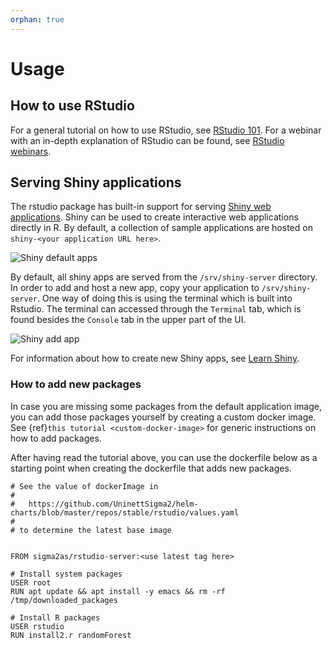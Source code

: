 ```yaml
---
orphan: true
---
```


# Usage

## How to use RStudio
For a general tutorial on how to use RStudio,
see [RStudio 101](https://dss.princeton.edu/training/RStudio101.pdf).
For a webinar with an in-depth explanation of RStudio can be found, see
[RStudio webinars](https://www.rstudio.com/collections/rstudio-essentials/).

## Serving Shiny applications
The rstudio package has built-in support for serving [Shiny web applications](https://shiny.rstudio.com/).
Shiny can be used to create interactive web applications directly in R.
By default, a collection of sample applications are hosted on `shiny-<your application URL here>`.

![Shiny default apps](./rstudio_shiny.png)

By default, all shiny apps are served from the `/srv/shiny-server`
directory. In order to add and host a new app, copy your application to
`/srv/shiny-server`. One way of doing this is using the terminal which is built
into Rstudio. The terminal can accessed through the `Terminal` tab, which is
found besides the `Console` tab in the upper part of the UI.

![Shiny add app](./rstudio_shiny_app.png)

For information about how to create new Shiny apps,
see [Learn Shiny](https://shiny.rstudio.com/tutorial/).

### How to add new packages
In case you are missing some packages from the default application image, you can add those packages yourself by creating a custom docker image.
See   {ref}`this tutorial <custom-docker-image>` for generic instructions on how to add packages.

After having read the tutorial above, you can use the dockerfile below as a starting point when creating the dockerfile that adds new packages.
```
# See the value of dockerImage in
#
#   https://github.com/UninettSigma2/helm-charts/blob/master/repos/stable/rstudio/values.yaml
#
# to determine the latest base image


FROM sigma2as/rstudio-server:<use latest tag here>

# Install system packages
USER root
RUN apt update && apt install -y emacs && rm -rf /tmp/downloaded_packages

# Install R packages
USER rstudio
RUN install2.r randomForest
```
